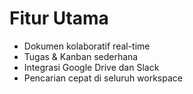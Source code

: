 # Fitur Utama
- Dokumen kolaboratif real-time
- Tugas & Kanban sederhana
- Integrasi Google Drive dan Slack
- Pencarian cepat di seluruh workspace
